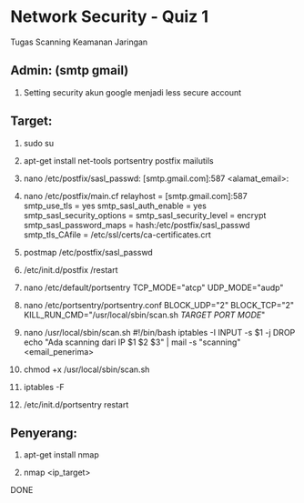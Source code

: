 # Network Security - Quiz 1

Tugas Scanning Keamanan Jaringan


## Admin: (smtp gmail)
1. Setting security akun google menjadi less secure account


## Target: 
1. sudo su

2. apt-get install net-tools portsentry postfix mailutils

3. nano /etc/postfix/sasl_passwd:
[smtp.gmail.com]:587 <alamat_email>:<password>

4. nano /etc/postfix/main.cf
relayhost = [smtp.gmail.com]:587
smtp_use_tls = yes
smtp_sasl_auth_enable = yes
smtp_sasl_security_options = 
smtp_sasl_security_level = encrypt
smtp_sasl_password_maps = hash:/etc/postfix/sasl_passwd
smtp_tls_CAfile = /etc/ssl/certs/ca-certificates.crt

5. postmap /etc/postfix/sasl_passwd

6. /etc/init.d/postfix /restart

7. nano /etc/default/portsentry
TCP_MODE="atcp"
UDP_MODE="audp"

8. nano /etc/portsentry/portsentry.conf
BLOCK_UDP="2"
BLOCK_TCP="2"
KILL_RUN_CMD="/usr/local/sbin/scan.sh $TARGET$ $PORT$ $MODE$"

9. nano /usr/local/sbin/scan.sh
#!/bin/bash
iptables -I INPUT -s $1 -j DROP
echo "Ada scanning dari IP $1 $2 $3" | mail -s "scanning" <email_penerima>

10. chmod +x /usr/local/sbin/scan.sh

11. iptables -F

12. /etc/init.d/portsentry restart


## Penyerang:
1. apt-get install nmap

2. nmap <ip_target>

DONE
